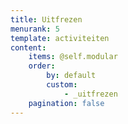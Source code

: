 ```yaml
---
title: Uitfrezen
menurank: 5
template: activiteiten
content:
    items: @self.modular
    order:
        by: default
        custom:
            - _uitfrezen
    pagination: false
---
```


